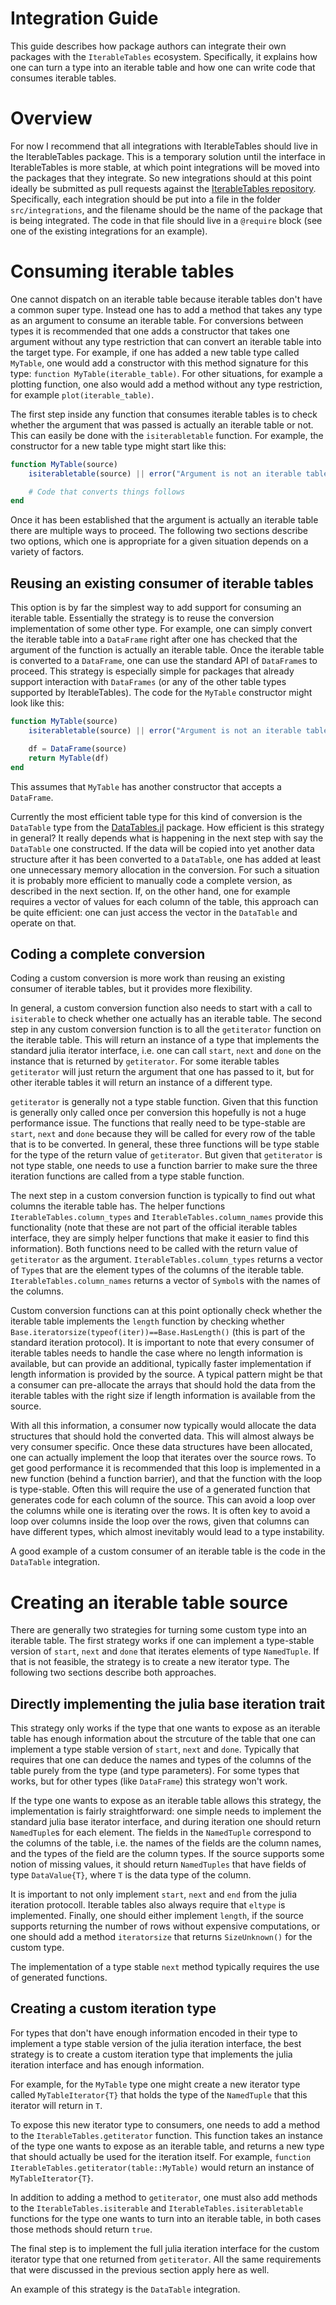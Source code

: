 # Integration Guide

This guide describes how package authors can integrate their own packages
with the `IterableTables` ecosystem. Specifically, it explains how
one can turn a type into an iterable table and how one can write code
that consumes iterable tables.

# Overview

For now I recommend that all integrations with IterableTables should live
in the IterableTables package. This is a temporary solution until the
interface in IterableTables is more stable, at which point integrations
will be moved into the packages that they integrate. So new integrations
should at this point ideally be submitted as pull requests against the
[IterableTables repository](https://github.com/davidanthoff/IterableTables.jl).
Specifically, each integration should be put into a file in the folder
`src/integrations`, and the filename should be the name of the package
that is being integrated. The code in that file should live in a
`@require` block (see one of the existing integrations for an example).

# Consuming iterable tables

One cannot dispatch on an iterable table because iterable tables don't
have a common super type. Instead one has to add a method that takes any
type as an argument to consume an iterable table. For conversions between
types it is recommended that one adds a constructor that takes one argument
without any type restriction that can convert an iterable table into the
target type. For example, if one has added a new table type called `MyTable`,
one would add a constructor with this method signature for this type:
`function MyTable(iterable_table)`. For other situations, for example a
plotting function, one also would add a method without any type restriction,
for example `plot(iterable_table)`.

The first step inside any function that consumes iterable tables is to check
whether the argument that was passed is actually an iterable table or not.
This can easily be done with the `isiterabletable` function. For example,
the constructor for a new table type might start like this:
```julia
function MyTable(source)
    isiterabletable(source) || error("Argument is not an iterable table.")

    # Code that converts things follows
end
```
Once it has been established that the argument is actually an iterable
table there are multiple ways to proceed. The following two sections
describe two options, which one is appropriate for a given situation
depends on a variety of factors.

## Reusing an existing consumer of iterable tables

This option is by far the simplest way to add support for consuming an
iterable table. Essentially the strategy is to reuse the conversion
implementation of some other type. For example, one can simply convert
the iterable table into a `DataFrame` right after one has checked that
the argument of the function is actually an iterable table. Once the
iterable table is converted to a `DataFrame`, one can use the standard
API of `DataFrame`s to proceed. This strategy is especially simple for
packages that already support interaction with `DataFrames` (or any of
the other table types supported by IterableTables). The code for the
``MyTable`` constructor might look like this:
```julia
function MyTable(source)
    isiterabletable(source) || error("Argument is not an iterable table.")

    df = DataFrame(source)
    return MyTable(df)
end
```
This assumes that `MyTable` has another constructor that accepts a
`DataFrame`.

Currently the most efficient table type for this kind of conversion is
the `DataTable` type from the [DataTables.jl](https://github.com/JuliaData/DataTables.jl)
package. How efficient is this strategy in general? It really depends
what is happening in the next step with say the `DataTable` one constructed.
If the data will be copied into yet another data structure after it has
been converted to a `DataTable`, one has added at least one unnecessary
memory allocation in the conversion. For such a situation it is probably
more efficient to manually code a complete version, as described in the
next section. If, on the other hand, one for example requires a vector of
values for each column of the table, this approach can be quite efficient:
one can just access the vector in the `DataTable` and operate on that.

## Coding a complete conversion

Coding a custom conversion is more work than reusing an existing consumer
of iterable tables, but it provides more flexibility.

In general, a custom
conversion function also needs to start with a call to `isiterable` to
check whether one actually has an iterable table. The second step in any
custom conversion function is to all the `getiterator` function on the
iterable table. This will return an instance of a type that implements
the standard julia iterator interface, i.e. one can call `start`, `next`
and `done` on the instance that is returned by `getiterator`. For some
iterable tables `getiterator` will just return the argument that one has
passed to it, but for other iterable tables it will return an instance
of a different type.

`getiterator` is generally not a type stable function. Given that this
function is generally only called once per conversion this hopefully
is not a huge performance issue. The functions that really need to be
type-stable are `start`, `next` and `done` because they will be called
for every row of the table that is to be converted. In general, these three
functions will be type stable for the type of the return value of
`getiterator`. But given that `getiterator` is not type stable, one needs
to use a function barrier to make sure the three iteration functions are
called from a type stable function.

The next step in a custom conversion function is typically to find out
what columns the iterable table has. The helper functions
`IterableTables.column_types` and `IterableTables.column_names` provide
this functionality (note that these are not part of the official iterable
tables interface, they are simply helper functions that make it easier to
find this information). Both functions need to be called with the return
value of `getiterator` as the argument. `IterableTables.column_types`
returns a vector of `Type`s that are the element types of the columns of
the iterable table. `IterableTables.column_names` returns a vector of
`Symbol`s with the names of the columns.

Custom conversion functions can at this point optionally check whether
the iterable table implements the `length` function by checking whether
`Base.iteratorsize(typeof(iter))==Base.HasLength()` (this is part of the
standard iteration protocol). It is important to note that every consumer
of iterable tables needs to handle the case where no length information
is available, but can provide an additional, typically faster implementation
if length information is provided by the source. A typical pattern might
be that a consumer can pre-allocate the arrays that should hold the data
from the iterable tables with the right size if length information is
available from the source.

With all this information, a consumer now typically would allocate the
data structures that should hold the converted data. This will almost always
be very consumer specific. Once these data structures have been allocated,
one can actually implement the loop that iterates over the source rows.
To get good performance it is recommended that this loop is implemented
in a new function (behind a function barrier), and that the function with
the loop is type-stable. Often this will require the use of a generated
function that generates code for each column of the source. This can avoid
a loop over the columns while one is iterating over the rows. It is often
key to avoid a loop over columns inside the loop over the rows, given that
columns can have different types, which almost inevitably would lead to a
type instability. 

A good example of a custom consumer of an iterable table is the code
in the `DataTable` integration.

# Creating an iterable table source

There are generally two strategies for turning some custom type into an
iterable table. The first strategy works if one can implement a type-stable
version of `start`, `next` and `done` that iterates elements of type
`NamedTuple`. If that is not feasible, the strategy is to create a new
iterator type. The following two sections describe both approaches.

## Directly implementing the julia base iteration trait

This strategy only works if the type that one wants to expose as an
iterable table has enough information about the strcuture of the table
that one can implement a type stable version of `start`, `next` and
`done`. Typically that requires that one can deduce the names and types
of the columns of the table purely from the type (and type parameters).
For some types that works, but for other types (like `DataFrame`) this
strategy won't work.

If the type one wants to expose as an iterable table allows this strategy,
the implementation is fairly straightforward: one simple needs to implement
the standard julia base iterator interface, and during iteration one should
return `NamedTuple`s for each element. The fields in the `NamedTuple`
correspond to the columns of the table, i.e. the names of the fields are
the column names, and the types of the field are the column types. If the
source supports some notion of missing values, it should return
`NamedTuples` that have fields of type `DataValue{T}`, where `T` is the
data type of the column.

It is important to not only implement `start`, `next` and `end` from the
julia iteration protocoll. Iterable tables also always require that `eltype`
is implemented. Finally, one should either implement `length`, if the source
supports returning the number of rows without expensive computations, or
one should add a method `iteratorsize` that returns `SizeUnknown()` for
the custom type.

The implementation of a type stable `next` method typically requires the
use of generated functions.

## Creating a custom iteration type

For types that don't have enough information encoded in their type to
implement a type stable version of the julia iteration interface, the best
strategy is to create a custom iteration type that implements the julia
iteration interface and has enough information.

For example, for the `MyTable` type one might create a new iterator type
called `MyTableIterator{T}` that holds the type of the `NamedTuple` that
this iterator will return in `T`.

To expose this new iterator type to consumers, one needs to add a method
to the `IterableTables.getiterator` function. This function takes an instance
of the type one wants to expose as an iterable table, and returns a new
type that should actually be used for the iteration itself. For example,
`function IterableTables.getiterator(table::MyTable)` would return an
instance of `MyTableIterator{T}`.

In addition to adding a method to `getiterator`, one must also add methods
to the `IterableTables.isiterable` and `IterableTables.isiterabletable`
functions for the type one wants to turn into an iterable table, in both
cases those methods should return `true`.

The final step is to implement the full julia iteration interface for the
custom iterator type that one returned from `getiterator`. All the same
requirements that were discussed in the previous section apply here as
well.

An example of this strategy is the `DataTable` integration.
